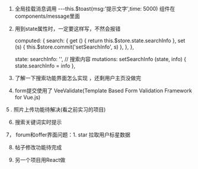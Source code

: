 1. 全局挂载消息调用 ---this.$toast(msg:'提示文字',time: 5000)
组件在components/message里面

2. 用到state属性时，一定要这样写，不然会报错

     computed: {
       search: {
         get () {
           return this.$store.state.searchInfo
         },
         set (s) {
           this.$store.commit('setSearchInfo', s)
         },
       },
     },
    
    state:    searchInfo: '', // 搜索内容
    mutations:  setSearchInfo (state, info) {
                  state.searchInfo = info
                },

3. 了解一下搜索功能界面怎么实现 ，还剩用户主页没做完

4. form提交使用了 VeeValidate(Template Based Form Validation Framework for Vue.js)

5 . 照片上传功能待解决(看之前实习的项目)

6. 搜索关键词实时提示

7， forum和offer界面问题：1. star 拉取用户标星数据

8. 帖子修改功能待完成

9. 另一个项目用React做



